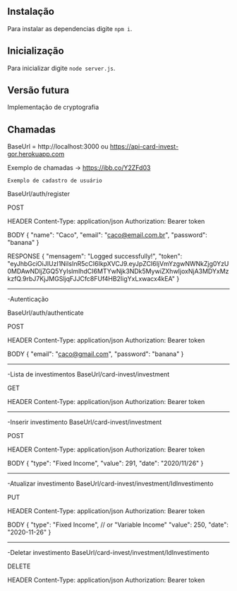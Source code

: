## Instalação

Para instalar as dependencias digite `npm i`.

## Inicialização

Para inicializar digite `node server.js`.

## Versão futura

Implementação de cryptografia

## Chamadas

BaseUrl = http://localhost:3000 ou https://api-card-invest-gor.herokuapp.com

Exemplo de chamadas -> https://ibb.co/Y2ZFd03

`Exemplo de cadastro de usuário`

BaseUrl/auth/register

POST

HEADER
Content-Type: application/json
Authorization: Bearer token

BODY
{
	"name": "Caco",
	"email": "caco@email.com.br",
	"password": "banana"
}

RESPONSE
{
  "mensagem": "Logged successfully!",
  "token": "eyJhbGciOiJIUzI1NiIsInR5cCI6IkpXVCJ9.eyJpZCI6IjVmYzgwNWNkZjg0YzU0MDAwNDljZGQ5YyIsImlhdCI6MTYwNjk3NDk5MywiZXhwIjoxNjA3MDYxMzkzfQ.9rbJ7KjJMGSljqFJJCfc8FUf4HB2IigYxLxwacx4kEA"
}

--------------------------------------------------

-Autenticação

BaseUrl/auth/authenticate

POST

HEADER
Content-Type: application/json
Authorization: Bearer token

BODY
{
	"email": "caco@gmail.com",
	"password": "banana"
}

--------------------------------------------------

-Lista de investimentos
BaseUrl/card-invest/investment

GET

HEADER
Content-Type: application/json
Authorization: Bearer token

--------------------------------------------------

-Inserir investimento
BaseUrl/card-invest/investment

POST

HEADER
Content-Type: application/json
Authorization: Bearer token

BODY
{
	"type": "Fixed Income",
	"value": 291,
	"date": "2020/11/26"
}

-------------------------------------------

-Atualizar investimento
BaseUrl/card-invest/investment/IdInvestimento

PUT

HEADER
Content-Type: application/json
Authorization: Bearer token

BODY
{
	"type": "Fixed Income", // or  "Variable Income"
	"value": 250,
	"date": "2020-11-26"
}

-----------------------------------------------

-Deletar investimento
BaseUrl/card-invest/investment/IdInvestimento

DELETE

HEADER
Content-Type: application/json
Authorization: Bearer token

